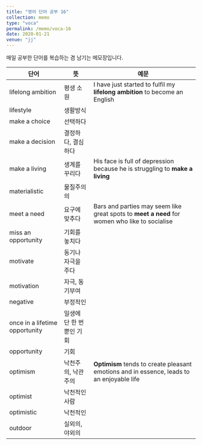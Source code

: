 ```yaml
---
title: "영어 단어 공부 16"
collection: memo
type: "voca"
permalink: /memo/voca-16
date: 2020-01-21
venue: "jj"
---
```


매일 공부한 단어를 복습하는 겸 남기는 메모장입니다.

| 단어            | 뜻   |  예문                                                            |
| --------         | ------ | ------------------------------------------------------------ |
| lifelong ambition | 평생 소원 | I have just started to fulfil my **lifelong ambition** to become an English |
| lifestyle | 생활방식 |  |
| make a choice | 선택하다 |  |
| make a decision | 결정하다, 결심하다 |  |
| make a living | 생계를 꾸리다 | His face is full of depression because he is struggling to **make a living** |
| materialistic | 물질주의의 |  |
| meet a need | 요구에 맞추다 | Bars and parties may seem like great spots to **meet a need** for women who like to socialise |
| miss an opportunity | 기회를 놓치다 |  |
| motivate | 동기나 자극을 주다 |  |
| motivation | 자극, 동기부여 |  |
| negative | 부정적인 |  |
| once in a lifetime opportunity | 일생에 단 한 번뿐인 기회 |  |
| opportunity | 기회 |  |
| optimism | 낙천주의, 낙관주의 | **Optimism** tends to create pleasant emotions and in essence, leads to an enjoyable life |
| optimist | 낙천적인 사람 |  |
| optimistic | 낙천적인 |  |
| outdoor | 실외의, 야외의 |  |